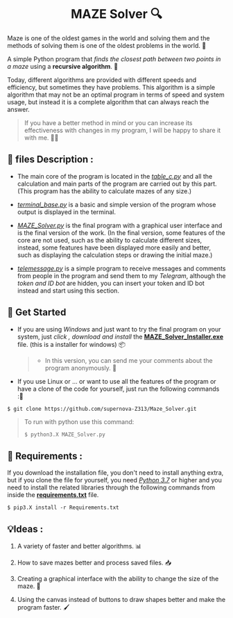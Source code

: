 <h1 align="center">MAZE Solver 🔍</h1>

Maze is one of the oldest games in the world and solving them and the methods of solving them is one of the oldest problems in the world. 👾

A simple Python program that *finds the closest path between two points in a maze* using a **recursive algorithm**. 🔩

Today, different algorithms are provided with different speeds ‌‌and efficiency, but sometimes they have problems. This algorithm is a simple algorithm that may not be an optimal program in terms of speed and system usage, but instead it is a complete algorithm that can always reach the answer.

> If you have a better method in mind or you can increase its effectiveness with changes in my program, I will be happy to share it with me. 🔖🔱

## 📑 files Description : 

- The main core of the program is located in the [*table_c.py*](https://github.com/supernova-Z313/Maze_Solver/blob/master/MAZE_s/table_c.py) and all the calculation and main parts of the program are carried out by this part. (This program has the ability to calculate mazes of any size.)

- [*terminal_base.py*](https://github.com/supernova-Z313/Maze_Solver/blob/master/MAZE_s/terminal_base.py) is a basic and simple version of the program whose output is displayed in the terminal.

- [*MAZE_Solver.py*](https://github.com/supernova-Z313/Maze_Solver/blob/master/MAZE_Solver.py) is the final program with a graphical user interface and is the final version of the work.
(In the final version, some features of the core are not used, such as the ability to calculate different sizes, instead, some features have been displayed more easily and better, such as displaying the calculation steps or drawing the initial maze.)

- [*telemessage.py*](https://github.com/supernova-Z313/Maze_Solver/blob/master/MAZE_s/telemessage.py) is a simple program to receive messages and comments from people in the program and send them to my *Telegram*, although the *token and ID bot* are hidden, you can insert your token and ID bot instead and start using this section.

##  🚀 Get Started

* If you are using *Windows* and just want to try the final program on your system, just *click , download and install* the [**MAZE_Solver_Installer.exe**](https://github.com/supernova-Z313/Maze_Solver/blob/master/MAZE_Solver_Installer.exe?raw=true) file. (this is a installer for windows) 📦
  > * In this version, you can send me your comments about the program anonymously. 📩

* If you use Linux or ... or want to use all the features of the program or have a clone of the code for yourself, just run the following commands :💯

```sh
$ git clone https://github.com/supernova-Z313/Maze_Solver.git
```
> To run with python use this command:
> ```console
> $ python3.X MAZE_Solver.py
> ```

## 🔧 Requirements : 

If you download the installation file, you don't need to install anything extra, but if you clone the file for yourself, you need [*Python 3.7*](https://www.python.org/downloads/) or higher and you need to install the related libraries through the following commands from inside the [**requirements.txt**](https://github.com/supernova-Z313/Maze_Solver/blob/master/requirements.txt) file.

```console
$ pip3.X install -r Requirements.txt
```

## 💡Ideas :

1. A variety of faster and better algorithms. 📊

2. How to save mazes better and process saved files. 📥

3. Creating a graphical interface with the ability to change the size of the maze. 📐

4. Using the canvas instead of buttons to draw shapes better and make the program faster. 🖌
